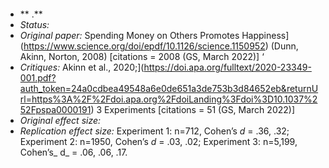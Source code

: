 ####  

* **  .** 
* _Status:_ 
* _Original paper:_ Spending Money on Others Promotes Happiness](https://www.science.org/doi/epdf/10.1126/science.1150952) (Dunn, Akinn, Norton, 2008) [citations = 2008 (GS, March 2022)] ‘ 
* _Critiques:_ Akinn et al., 2020;](https://doi.apa.org/fulltext/2020-23349-001.pdf?auth_token=24a0cdbea49548a6e0de651a3de753b3d84652eb&returnUrl=https%3A%2F%2Fdoi.apa.org%2FdoiLanding%3Fdoi%3D10.1037%252Fpspa0000191) 3 Experiments [citations = 51 (GS, March 2022)]
* _Original effect size:_ 
* _Replication effect size:_ Experiment 1: n=712, Cohen’s _d_ = .36, .32; Experiment 2: n=1950, Cohen’s _d_ = .03, .02; Experiment 3: n=5,199, Cohen’s_ d_ = .06, .06, .17.
